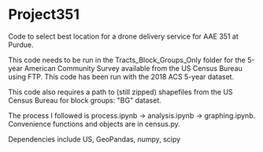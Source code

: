 # Project351
Code to select best location for a drone delivery service for AAE 351 at Purdue.

This code needs to be run in the Tracts_Block_Groups_Only folder for the 5-year American Community Survey available from the US Census Bureau using FTP. This code has been run with the 2018 ACS 5-year dataset. 

This code also requires a path to (still zipped) shapefiles from the US Census Bureau for block groups: "BG" dataset.

The process I followed is process.ipynb -> analysis.ipynb -> graphing.ipynb. Convenience functions and objects are in census.py.

Dependencies include US, GeoPandas, numpy, scipy

